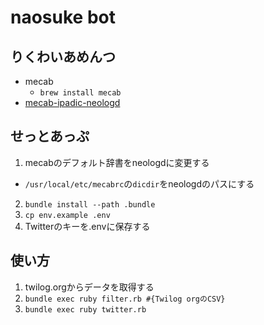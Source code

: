 # naosuke bot

## りくわいあめんつ

- mecab
  - `brew install mecab`
- [mecab-ipadic-neologd](https://github.com/neologd/mecab-ipadic-neologd)

## せっとあっぷ

1. mecabのデフォルト辞書をneologdに変更する
  - `/usr/local/etc/mecabrc`の`dicdir`をneologdのパスにする
2. `bundle install --path .bundle`
3. `cp env.example .env`
4. Twitterのキーを.envに保存する

## 使い方

1. twilog.orgからデータを取得する
2. `bundle exec ruby filter.rb #{Twilog orgのCSV}`
3. `bundle exec ruby twitter.rb`

